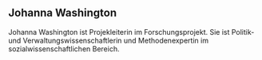 ## Johanna Washington

Johanna Washington ist Projekleiterin im Forschungsprojekt. Sie ist Politik- und Verwaltungswissenschaftlerin und Methodenexpertin im sozialwissenschaftlichen Bereich. 
